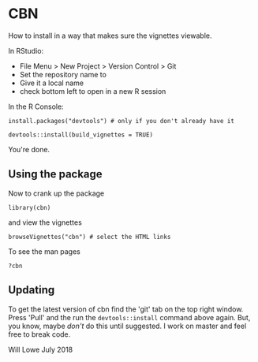 # CBN

How to install in a way that makes sure the vignettes viewable.

In RStudio:

* File Menu > New Project > Version Control > Git 
* Set the repository name to 
* Give it a local name 
* check bottom left to open in a new R session

In the R Console:

```
install.packages("devtools") # only if you don't already have it

devtools::install(build_vignettes = TRUE)
```

You're done.  

## Using the package

Now to crank up the package
```
library(cbn)
```
and view the vignettes
```
browseVignettes("cbn") # select the HTML links
```

To see the man pages
```
?cbn
```

## Updating

To get the latest version of cbn find the 'git' tab on the top
right window. Press 'Pull' and the run the `devtools::install` command above 
again.  But, you know, maybe *don't* do this until suggested. I work on master 
and feel free to break code.

Will Lowe July 2018
